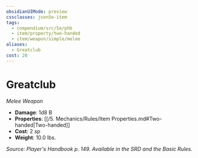 ```yaml
---
obsidianUIMode: preview
cssclasses: json5e-item
tags:
  - compendium/src/5e/phb
  - item/property/two-handed
  - item/weapon/simple/melee
aliases:
  - Greatclub
cost: 20
---
```

# Greatclub
*Melee Weapon*  

- **Damage**: 1d8 B
- **Properties**: [[/5. Mechanics/Rules/Item Properties.md#Two-handed\|Two-handed]]
- **Cost**: 2 sp
- **Weight**: 10.0 lbs.

*Source: Player's Handbook p. 149. Available in the SRD and the Basic Rules.*

